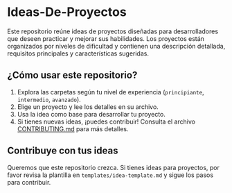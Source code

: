 # Ideas-De-Proyectos

Este repositorio reúne ideas de proyectos diseñadas para desarrolladores que deseen practicar y mejorar sus habilidades. Los proyectos están organizados por niveles de dificultad y contienen una descripción detallada, requisitos principales y características sugeridas.

## ¿Cómo usar este repositorio?

1. Explora las carpetas según tu nivel de experiencia (`principiante`, `intermedio`, `avanzado`).
2. Elige un proyecto y lee los detalles en su archivo.
3. Usa la idea como base para desarrollar tu proyecto.
4. Si tienes nuevas ideas, ¡puedes contribuir! Consulta el archivo [CONTRIBUTING.md](CONTRIBUTING.md) para más detalles.

## Contribuye con tus ideas

Queremos que este repositorio crezca. Si tienes ideas para proyectos, por favor revisa la plantilla en `templates/idea-template.md` y sigue los pasos para contribuir.
